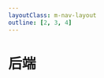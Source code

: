 ```yaml
---
layoutClass: m-nav-layout
outline: [2, 3, 4]
---
```


<script setup>
import MNavLinks from './components/MNavLinks.vue'

import { NAV_DATA } from './data'
</script>
<style src="./index.scss"></style>

# 后端

<MNavLinks v-for="{title, items} in NAV_DATA" :title="title" :items="items"/>

<br />

